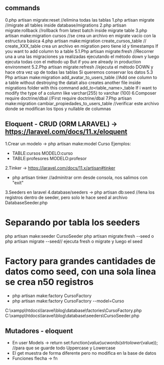 ## commands
0.php artisan migrate:reset //elimina todas las tablas
1.php artisan migrate //migrate all tables inside database/migrations
2.php artisan migrate:rollback //rollback from latest batch inside migrate table
3.php artisan make:migration cursos //se crea un archivo en migrate vacío con la estructura básica
4.php artisan make:migration create_cursos_table  // create_XXX_table crea un archivo en migration pero tiene id y timestamps
If you want to add column to a table
5.1.Php artisan migrate:fresh //Recorrer una a una las migraciones ya realizadas ejecutando el método down y luego ejecuta todas con el método up
But if you are already in production environment
5.2.Php artisan migrate:refresh //ejecuta el método DOWN y hace otra vez up de todas las tablas
Si queremos conservar los datos
5.3 Php artisan make:migration add_avatar_to_users_table //Add one column to a table without destroying the datait also creates another file inside migrations folder with this command add_<column>_to_<table_name>_table
If i want to modify the type of a column like varchar(255) to varchar (100)
6.Composer require doctrine/dbal //First require doctrine/dbal
7.Php artisan make:migration cambiar_propiedades_to_users_table //verificar este archivo donde se modifican los tipos y nullable de columnas

## Eloquent - CRUD (ORM LARAVEL) -> https://laravel.com/docs/11.x/eloquent

1.Crear un modelo -> php artisan make:model Curso
Ejemplos:

- TABLE:cursos    MODELO:curso
- TABLE:profesores MODELO:profesor

2.Tinker -> https://laravel.com/docs/11.x/artisan#tinker

- php artisan tinker //adminitrar orm desde consola, nos salimos con "exit"

3.Seeders en laravel
4.database/seeders -> php artisan db:seed  //lena los registros dentro de seeder, pero solo le hace seed al archivo DatabaseSeeder.php

# Separando por tabla los seeders

php artisan make:seeder CursoSeeder
php artisan migrate:fresh --seed o php artisan migrate --seed// ejecuta fresh o migrate y luego el seed

# Factory para grandes cantidades de datos como seed, con una sola linea se crea n50 registros

- php artisan make:factory CursoFactory 
- php artisan make:factory CursoFactory --model=Curso 

C:\xampp\htdocs\laravel\blog\database\factories\CursoFactory.php
C:\xampp\htdocs\laravel\blog\database\seeders\CursoSeeder.php

## Mutadores - eloquent

- En user Models -> return set:function($value) ucwords(strtolower($value)); //para que se guarde todo Uppercase y Lowercase
- El get muestra de forma diferente pero no modifica en la base de datos
- Funciones flecha -> fn